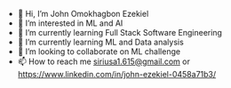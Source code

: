 - 👋 Hi, I’m John Omokhagbon Ezekiel
- 👀 I’m interested in ML and AI
- 🌱 I’m currently learning Full Stack Software Engineering
- 🌱 I’m currently learning ML and Data analysis
- 💞️ I’m looking to collaborate on ML challenge
- 📫 How to reach me siriusa1.615@gmail.com or https://www.linkedin.com/in/john-ezekiel-0458a71b3/

<!---
Sirius1616/Sirius1616 is a ✨ special ✨ repository because its `README.md` (this file) appears on your GitHub profile.
You can click the Preview link to take a look at your changes.
--->
